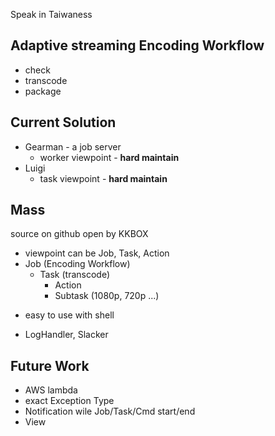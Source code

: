 Speak in Taiwaness

Adaptive streaming Encoding Workflow
---
- check
- transcode
- package

Current Solution
---
- Gearman - a job server
  - worker viewpoint - __hard maintain__
- Luigi
  - task viewpoint - __hard maintain__

Mass
---
source on github open by KKBOX
- viewpoint can be Job, Task, Action
- Job (Encoding Workflow)
  - Task (transcode)
    - Action
    - Subtask (1080p, 720p ...)
* easy to use with shell
- LogHandler, Slacker

Future Work
---
- AWS lambda
- exact Exception Type
- Notification wile Job/Task/Cmd start/end
- View

